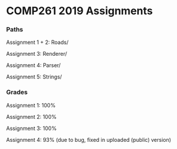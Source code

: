 # COMP261 2019 Assignments

### Paths

Assignment 1 + 2: Roads/

Assignment 3: Renderer/

Assignment 4: Parser/

Assignment 5: Strings/

### Grades

Assignment 1: 100%

Assignment 2: 100%

Assignment 3: 100%

Assignment 4: 93% (due to bug, fixed in uploaded (public) version)


